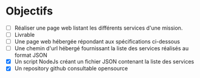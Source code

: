 # Objectifs

- [ ] Réaliser une page web listant les différents services d'une mission.
- [ ] Livrable
- [ ] Une page web hébergée répondant aux spécifications ci-dessous
- [ ] Une chemin d'url hébergé fournissant la liste des services réalisés au format JSON
- [x] Un script NodeJs créant un fichier JSON contenant la liste des services
- [x] Un repository github consultable opensource
